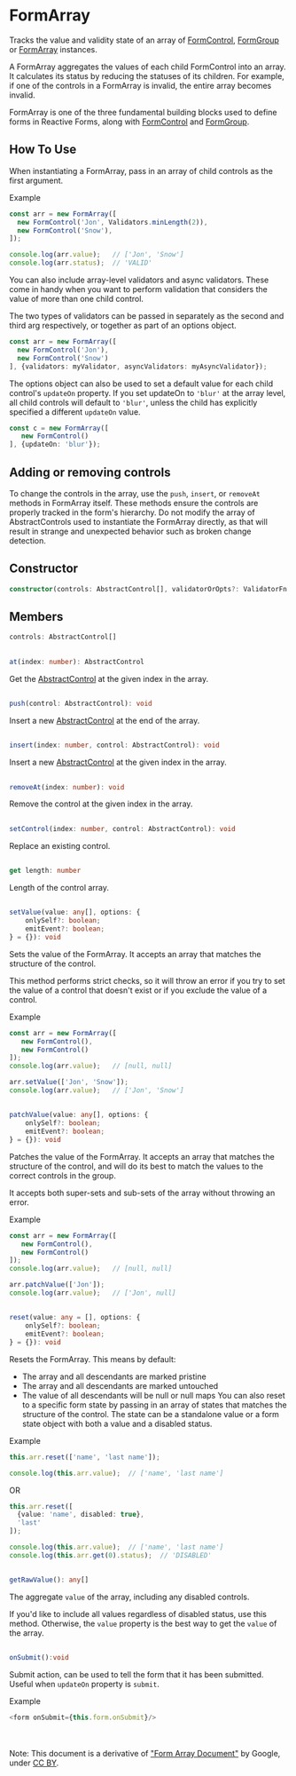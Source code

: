 # FormArray

Tracks the value and validity state of an array of [FormControl](FormControl.md), [FormGroup](FormGroup.md) 
or [FormArray](FormArray.md) instances.

A FormArray aggregates the values of each child FormControl into an array. 
It calculates its status by reducing the statuses of its children.
For example, if one of the controls in a FormArray is invalid, the entire array becomes invalid.

FormArray is one of the three fundamental building blocks used to define forms in Reactive Forms, 
along with [FormControl](FormControl.md) and [FormGroup](FormGroup.md).

## How To Use
When instantiating a FormArray, pass in an array of child controls as the first argument.

Example

```ts
const arr = new FormArray([
  new FormControl('Jon', Validators.minLength(2)),
  new FormControl('Snow'),
]);

console.log(arr.value);   // ['Jon', 'Snow']
console.log(arr.status);  // 'VALID'
```
You can also include array-level validators and async validators. 
These come in handy when you want to perform validation that considers the value of more than one child control.

The two types of validators can be passed in separately as the second and third arg respectively, 
or together as part of an options object.
```ts
const arr = new FormArray([
  new FormControl('Jon'),
  new FormControl('Snow')
], {validators: myValidator, asyncValidators: myAsyncValidator});
```
The options object can also be used to set a default value for each child control's `updateOn` property. 
If you set updateOn to `'blur'` at the array level, all child controls will default to `'blur'`, 
unless the child has explicitly specified a different `updateOn` value.
```ts
const c = new FormArray([
   new FormControl()
], {updateOn: 'blur'});
```
## Adding or removing controls
To change the controls in the array, use the `push`, `insert`, or `removeAt` methods in FormArray itself. 
These methods ensure the controls are properly tracked in the form's hierarchy. 
Do not modify the array of AbstractControls used to instantiate the FormArray directly, 
as that will result in strange and unexpected behavior such as broken change detection.

## Constructor
```ts
constructor(controls: AbstractControl[], validatorOrOpts?: ValidatorFn | ValidatorFn[] | AbstractControlOptions | null, asyncValidator?: AsyncValidatorFn | AsyncValidatorFn[] | null)
```
## Members
```ts
controls: AbstractControl[]
```
##
```ts
at(index: number): AbstractControl
```
Get the [AbstractControl](AbstractControl.md) at the given index in the array.
##
```ts
push(control: AbstractControl): void
```
Insert a new [AbstractControl](AbstractControl.md) at the end of the array.
##
```ts
insert(index: number, control: AbstractControl): void
```
Insert a new [AbstractControl](AbstractControl.md) at the given index in the array.

##
```ts
removeAt(index: number): void
```
Remove the control at the given index in the array.
##
```ts
setControl(index: number, control: AbstractControl): void
```
Replace an existing control.
##
```ts
get length: number
```
Length of the control array.
##
```ts
setValue(value: any[], options: {
    onlySelf?: boolean;
    emitEvent?: boolean;
} = {}): void
```
Sets the value of the FormArray. It accepts an array that matches the structure of the control.

This method performs strict checks, so it will throw an error if you try to set the value of a control that doesn't 
exist or if you exclude the value of a control.

Example
```ts
const arr = new FormArray([
   new FormControl(),
   new FormControl()
]);
console.log(arr.value);   // [null, null]

arr.setValue(['Jon', 'Snow']);
console.log(arr.value);   // ['Jon', 'Snow']
```
##
```ts
patchValue(value: any[], options: {
    onlySelf?: boolean;
    emitEvent?: boolean;
} = {}): void
```
Patches the value of the FormArray. It accepts an array that matches the structure of the control, 
and will do its best to match the values to the correct controls in the group.

It accepts both super-sets and sub-sets of the array without throwing an error.

Example
```ts
const arr = new FormArray([
   new FormControl(),
   new FormControl()
]);
console.log(arr.value);   // [null, null]

arr.patchValue(['Jon']);
console.log(arr.value);   // ['Jon', null]
```
##
```ts
reset(value: any = [], options: {
    onlySelf?: boolean;
    emitEvent?: boolean;
} = {}): void
```
Resets the FormArray. This means by default:

* The array and all descendants are marked pristine
* The array and all descendants are marked untouched
* The value of all descendants will be null or null maps
You can also reset to a specific form state by passing in an array of states that matches the structure of the control. 
The state can be a standalone value or a form state object with both a value and a disabled status.

Example

```ts
this.arr.reset(['name', 'last name']);

console.log(this.arr.value);  // ['name', 'last name']
```
OR
```ts
this.arr.reset([
  {value: 'name', disabled: true},
  'last'
]);

console.log(this.arr.value);  // ['name', 'last name']
console.log(this.arr.get(0).status);  // 'DISABLED'
```
##
```ts
getRawValue(): any[]
```
The aggregate `value` of the array, including any disabled controls.

If you'd like to include all values regardless of disabled status, use this method. 
Otherwise, the `value` property is the best way to get the `value` of the array.

##
```ts
onSubmit():void
```
Submit action, can be used to tell the form that it has been submitted.
Useful when `updateOn` property is `submit`.

Example
```ts
<form onSubmit={this.form.onSubmit}/>
```
<br/></br>
Note: This document is a derivative of ["Form Array Document"](https://angular.io/api/forms/FormArray) by Google, 
under [CC BY](https://creativecommons.org/licenses/by/4.0/).











